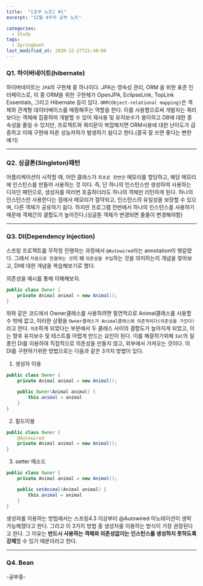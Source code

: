 ```yaml
---
title:  "[공부 노트] #1"
excerpt: "12월 4주차 공부 노트"

categories:
  - Study
tags:
  - Springboot
last_modified_at: 2020-12-27T22:40:00
---
```


### Q1. 하이버네이트(hibernate)
하이버네이트는 `JPA`의 구현체 중 하나이다. JPA는 영속성 관리, ORM 을 위한 표준 인터페이스로, 이 중 ORM을 위한 구현체가 OpenJPA, EclipseLink, TopLink Essentials, 그리고 Hibernate 등이 있다. `ORM(Object-relational mapping)`은 객체와 관계형 데이터베이스를 매핑해주는 역할을 한다. 이를 사용함으로써 개발자는 쿼리보다는 객체에 집중하여 개발할 수 있어 재사용 및 유지보수가 용이하고 DB에 대한 종속성을 줄일 수 있지만, 프로젝트와 쿼리문이 복잡해지면 ORM사용에 대한 난이도가 급증하고 이때 구현에 따른 성능저하가 발생하기 쉽다고 한다.(결국 잘 쓰면 좋다는 뻔한 얘기)

---
### Q2. 싱글톤(Singleton)패턴
어플리케이션이 시작할 때, 어떤 클래스가 `최초로 한번만` 메모리를 할당하고, 해당 메모리에 인스턴스를 만들어 사용하는 것 이다. 즉, 단 하나의 인스턴스만 생성하여 사용하는 디자인 패턴으로, 생성자를 여러번 호출하더라도 하나의 객체만 리턴하게 된다. 하나의 인스턴스만 사용한다는 점에서 메모리가 절약되고, 인스턴스의 유일성을 보장할 수 있으며, 다른 객체가 공유하기 쉽다. 하지만 프로그램 전반에서 하나의 인스턴스를 사용하기 때문에 객체간의 결합도가 높아진다.(싱글톤 객체가 변경되면 줄줄이 변경해야함)

---
### Q3. DI(Dependency Injection)
스프링 프로젝트를 무작정 진행하는 과정에서 `@Autowired`라는 annotation이 헷갈렸다. 그래서 `자동으로 연결하는 것`이 왜 `의존성을 주입`하는 것을 의미하는지 개념을 찾아보고, DI에 대한 개념을 복습해보기로 했다.

의존성을 예시를 통해 이해해보자.
```java
public class Owner {
    private Animal animal = new Animal();
}
```
위와 같은 코드에서 Owner클래스를 사용하려면 필연적으로 Animal클래스를 사용할 수 밖에 없고, 이러한 상황을 `Owner클래스가 Animal클래스에 의존적이다(의존성을 가진다)`라고 한다. `의존`하게 되었다는 부분에서 두 클래스 사이의 결합도가 높아지게 되었고, 이는 향후 유지보수 및 테스트를 어렵게 만드는 요인이 된다. 이를 해결하기위해 `IoC`의 일종인 DI를 이용하여 직접적으로 의존성을 만들지 않고, 외부에서 가져오는 것이다. 이 DI를 구현하기위한 방법으로는 다음과 같은 3가지 방법이 있다.

1) 생성자 이용
```java
public class Owner {
    private Animal animal = new Animal();

    public Owner(Animal animal) {
		this.animal = animal
	}
}
```
2) 필드이용
```java
public class Owner {
    @Autowired
    private Animal animal = new Animal();
}
```
3) setter 메소드
```java
public class Owner {
    private Animal animal = new Animal();

    public setAnimal(Animal animal) {
		this.animal = animal
	}
}
```

생성자를 이용하는 방법에서는 스프링4.3 이상부터 @Autowired 어노테이션이 생략 가능해졌다고 한다. 그리고 이 3가지 방법 중 생성자를 이용하는 방식이 가장 권장된다고 한다. 그 이유는 **반드시 사용하는 객체와 의존성없이는 인스턴스를 생성하지 못하도록 강제**할 수 있기 때문이라고 한다.

---
### Q4. Bean
-공부중-